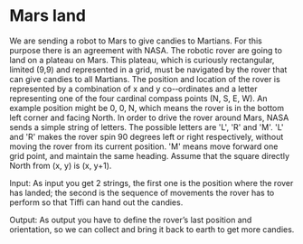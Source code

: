# Mars land

We are sending a robot to Mars to give candies to Martians. For this purpose there is  an agreement with 
NASA. The robotic rover are going to land on a plateau on Mars. This plateau, which is curiously 
rectangular, limited (9,9) and represented in a grid, must be navigated by the rover that can give
candies to all Martians. The position and location of the rover is represented by a combination of x and y 
co-‐ordinates and a letter representing one of the four cardinal compass points (N, S, E, W).
An example position might be 0, 0, N, which means the rover is in the bottom left corner and facing
North. In order to drive the rover around Mars, NASA sends a simple string of letters. The possible letters are 
'L', 'R' and 'M'. 'L' and 'R' makes the rover spin 90 degrees left or right respectively, without moving the 
rover from its current position. 'M' means move forward one grid point, and maintain the same heading. 
Assume that the square directly North from (x, y) is (x, y+1).

Input: As input you get 2 strings, the first one is the position where the rover has landed; the second is the
sequence of movements the rover has to perform so that Tiffi can hand out the candies.

Output: As output you have to define the rover’s last position and orientation, so we can collect and bring it 
back to earth to get more candies.
